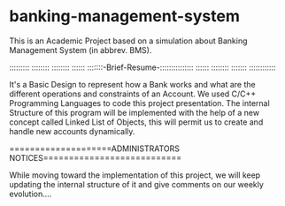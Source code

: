 # banking-management-system
This is an Academic Project based on a simulation about Banking Management System (in abbrev. BMS).


::::::::: :::::::: :::::::: :::::: :::::::-Brief-Resume-::::::::::::::: :::::: :::::::: ::::::: ::::::::::::

It's a Basic Design to represent how a Bank works and what are the different operations and constraints of an Account. 
We used C/C++ Programming Languages to code this project presentation. The internal Structure of this program will be implemented with the help of a new concept called Linked List of Objects, this will permit us to create and handle new accounts dynamically. 

====================ADMINISTRATORS NOTICES===========================

While moving toward the implementation of this project, we will keep updating the internal structure of it and give comments on our weekly evolution....

